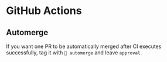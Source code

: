 # GitHub Actions

## Automerge

If you want one PR to be automatically merged after CI executes successfully, tag it with `🤖️ automerge` and leave `approval`.
